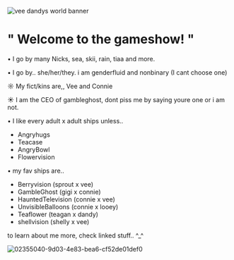 ![vee dandys world banner](https://github.com/user-attachments/assets/a56c70cb-c5ea-4019-ac27-2c5bc930246c)

# " Welcome to the gameshow! "

• I go by many Nicks, sea, skii, rain, tiaa and more. 

• I go by.. she/her/they. i am genderfluid and nonbinary (I cant choose one) 

☼ My fict/kins are,, Vee and Connie 

☀︎ I am the CEO of gambleghost, dont piss me by saying youre one or i am not. 

• I like every adult x adult ships unless.. 

 - Angryhugs
 - Teacase
 - AngryBowl
 - Flowervision

• my fav ships are.. 

 - Berryvision (sprout x vee) 
 - GambleGhost (gigi x connie) 
 - HauntedTelevision (connie x vee)
 - UnvisibleBalloons (connie x looey) 
 - Teaflower (teagan x dandy)
 - shellvision (shelly x vee) 




 
to learn about me more, check linked stuff.. ^_^

![02355040-9d03-4e83-bea6-cf52de01def0](https://github.com/user-attachments/assets/9f5b4721-3a00-432f-a056-c3ccd5a6e94f)


